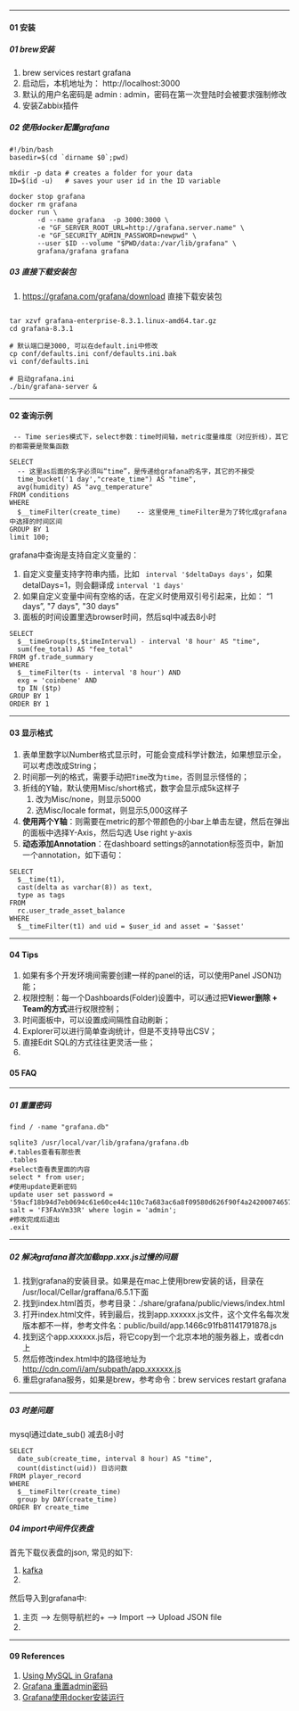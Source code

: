 



----

#### 01 安装

##### 01 brew安装

1. brew services restart grafana
3. 启动后，本机地址为： http://localhost:3000
4. 默认的用户名密码是 admin : admin，密码在第一次登陆时会被要求强制修改
5. 安装Zabbix插件



##### 02 使用docker配置grafana

```shell
#!/bin/bash
basedir=$(cd `dirname $0`;pwd)

mkdir -p data # creates a folder for your data
ID=$(id -u)   # saves your user id in the ID variable

docker stop grafana
docker rm grafana
docker run \
       -d --name grafana  -p 3000:3000 \
       -e "GF_SERVER_ROOT_URL=http://grafana.server.name" \
       -e "GF_SECURITY_ADMIN_PASSWORD=newpwd" \
       --user $ID --volume "$PWD/data:/var/lib/grafana" \
       grafana/grafana grafana
```



##### 03 直接下载安装包

1. https://grafana.com/grafana/download 直接下载安装包



```shell

tar xzvf grafana-enterprise-8.3.1.linux-amd64.tar.gz
cd grafana-8.3.1

# 默认端口是3000, 可以在default.ini中修改
cp conf/defaults.ini conf/defaults.ini.bak
vi conf/defaults.ini

# 启动grafana.ini
./bin/grafana-server &
```



----

#### 02 查询示例



```mysql
 -- Time series模式下，select参数：time时间轴，metric度量维度（对应折线），其它的都需要是聚集函数
 
SELECT
  -- 这里as后面的名字必须叫“time”，是传递给grafana的名字，其它的不接受
  time_bucket('1 day',"create_time") AS "time", 
  avg(humidity) AS "avg_temperature"
FROM conditions
WHERE
  $__timeFilter(create_time)	-- 这里使用_timeFilter是为了转化成grafana中选择的时间区间
GROUP BY 1
limit 100;
```



grafana中查询是支持自定义变量的：

1. 自定义变量支持字符串内插，比如 ` interval '$deltaDays days'`，如果detalDays=1，则会翻译成 `interval '1 days'`
2. 如果自定义变量中间有空格的话，在定义时使用双引号引起来，比如： “1 days”, "7 days", "30 days"
3. 面板的时间设置里选browser时间，然后sql中减去8小时

```mysql
SELECT
  $__timeGroup(ts,$timeInterval) - interval '8 hour' AS "time",
  sum(fee_total) AS "fee_total"
FROM gf.trade_summary
WHERE
  $__timeFilter(ts - interval '8 hour') AND
  exg = 'coinbene' AND
  tp IN ($tp)
GROUP BY 1
ORDER BY 1
```



----

#### 03 显示格式

1. 表单里数字以Number格式显示时，可能会变成科学计数法，如果想显示全，可以考虑改成String；
2. 时间那一列的格式，需要手动把`Time`改为`time`，否则显示怪怪的；
3. 折线的Y轴，默认使用Misc/short格式，数字会显示成5k这样子
   1. 改为Misc/none，则显示5000
   2. 选Misc/locale format，则显示5,000这样子
4. **使用两个Y轴**：则需要在metric的那个带颜色的小bar上单击左键，然后在弹出的面板中选择Y-Axis，然后勾选 Use right y-axis
5. **动态添加Annotation**：在dashboard settings的annotation标签页中，新加一个annotation，如下语句：

```mysql
SELECT
  $__time(t1),
  cast(delta as varchar(8)) as text,
  type as tags
FROM
  rc.user_trade_asset_balance
WHERE
  $__timeFilter(t1) and uid = $user_id and asset = '$asset'

```



---

#### 04 Tips

1. 如果有多个开发环境间需要创建一样的panel的话，可以使用Panel JSON功能；
2. 权限控制：每一个Dashboards(Folder)设置中，可以通过把**Viewer删除 + Team的方式**进行权限控制；
3. 时间面板中，可以设置成间隔性自动刷新；
4. Explorer可以进行简单查询统计，但是不支持导出CSV；
5. 直接Edit SQL的方式往往更灵活一些；
6. 



#### 05 FAQ

----

##### 01 重置密码

```mysql
find / -name "grafana.db"

sqlite3 /usr/local/var/lib/grafana/grafana.db
#.tables查看有那些表
.tables
#select查看表里面的内容
select * from user;
#使用update更新密码
update user set password = '59acf18b94d7eb0694c61e60ce44c110c7a683ac6a8f09580d626f90f4a242000746579358d77dd9e570e83fa24faa88a8a6', salt = 'F3FAxVm33R' where login = 'admin';
#修改完成后退出
.exit
```



---

##### 02 解决grafana首次加载app.xxx.js过慢的问题

1. 找到grafana的安装目录。如果是在mac上使用brew安装的话，目录在 /usr/local/Cellar/graffana/6.5.1下面
2. 找到index.html首页，参考目录：./share/grafana/public/views/index.html
3. 打开index.html文件，转到最后，找到app.xxxxxx.js文件，这个文件名每次发版本都不一样，参考文件名：public/build/app.1466c91fb81141791878.js
4. 找到这个app.xxxxxx.js后，将它copy到一个北京本地的服务器上，或者cdn上
5. 然后修改index.html中的路径地址为 http://cdn.com/i/am/subpath/app.xxxxxx.js
6. 重启grafana服务，如果是brew，参考命令：brew services restart grafana



------

##### 03 时差问题

mysql通过date_sub() 减去8小时

```mysql
SELECT
  date_sub(create_time, interval 8 hour) AS "time",
  count(distinct(uid)) 日访问数
FROM player_record
WHERE
  $__timeFilter(create_time)
  group by DAY(create_time)
ORDER BY create_time
```



##### 04 import中间件仪表盘



首先下载仪表盘的json, 常见的如下:

1. [kafka](https://grafana.com/grafana/dashboards/7589)
2. 



然后导入到grafana中: 

1. 主页 --> 左侧导航栏的+ --> Import --> Upload JSON file
2. 





---

#### 09 References

1. [Using MySQL in Grafana](https://grafana.com/docs/features/datasources/mysql/)
2. [Grafana 重置admin密码](https://blog.51cto.com/kexiaoke/2119814)
3. [Grafana使用docker安装运行](https://www.jianshu.com/p/fc6a85d830ab)

